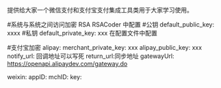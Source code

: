 
提供给大家一个微信支付和支付宝支付集成工具类用于大家学习使用。

#系统与系统之间访问加密  RSA
RSACoder 中配置
#公钥
default_public_key: xxxx
#私钥
default_private_key: xxx
在配置文件中配置

#支付宝加密
alipay:
    merchant_private_key: xxx 
    alipay_public_key: xxx
    notify_url: 回调地址可以写死
    return_url:同步地址
    gatewayUrl: https://openapi.alipaydev.com/gateway.do
    
weixin:
    appID: 
    mchID: 
    key: 